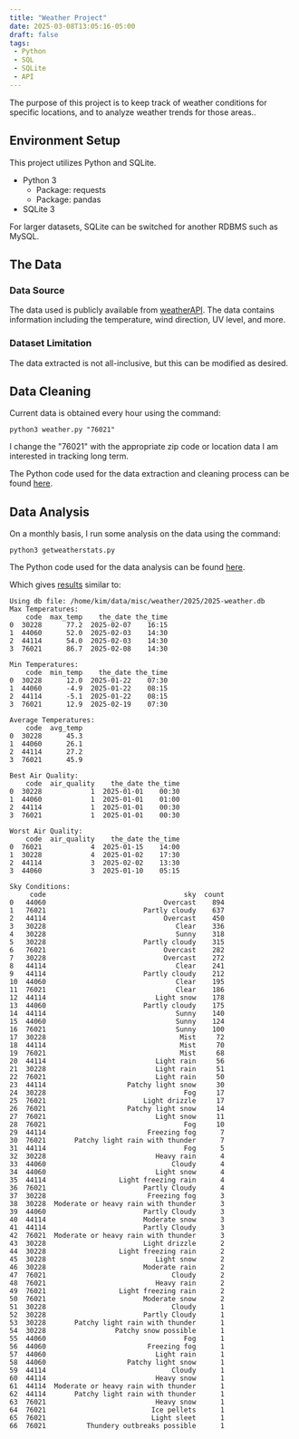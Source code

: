 ```yaml
---
title: "Weather Project"
date: 2025-03-08T13:05:16-05:00
draft: false
tags: 
 - Python
 - SQL
 - SQLite
 - API
---
```


The purpose of this project is to keep track of weather 
conditions for specific locations, and to analyze weather 
trends for those areas..

## Environment Setup
This project utilizes Python and SQLite.

 - Python 3
   - Package: requests
   - Package: pandas
 - SQLite 3

For larger datasets, SQLite can be switched for another 
RDBMS such as MySQL.

## The Data
### Data Source
The data used is publicly available from 
[weatherAPI](https://www.weatherapi.com). The data contains 
information including the temperature, wind direction, UV 
level, and more.

### Dataset Limitation
The data extracted is not all-inclusive, but this can be 
modified as desired.

## Data Cleaning
Current data is obtained every hour using the command: 

```
python3 weather.py "76021"
```

I change the "76021" with the appropriate zip code or 
location data I am interested in tracking long term.

The Python code used for the data extraction and cleaning 
process can be found [here](../weather.py).

## Data Analysis
On a monthly basis, I run some analysis on the data using 
the command:

```
python3 getweatherstats.py
```

The Python code used for the data analysis can be found 
[here](../getweatherstats.py).

Which gives [results](../2.log) similar to:

```
Using db file: /home/kim/data/misc/weather/2025/2025-weather.db
Max Temperatures:
    code  max_temp    the_date the_time
0  30228      77.2  2025-02-07    16:15
1  44060      52.0  2025-02-03    14:30
2  44114      54.0  2025-02-03    14:30
3  76021      86.7  2025-02-08    14:30

Min Temperatures:
    code  min_temp    the_date the_time
0  30228      12.0  2025-01-22    07:30
1  44060      -4.9  2025-01-22    08:15
2  44114      -5.1  2025-01-22    08:15
3  76021      12.9  2025-02-19    07:30

Average Temperatures:
    code  avg_temp
0  30228      45.3
1  44060      26.1
2  44114      27.2
3  76021      45.9

Best Air Quality:
    code  air_quality    the_date the_time
0  30228            1  2025-01-01    00:30
1  44060            1  2025-01-01    01:00
2  44114            1  2025-01-01    00:30
3  76021            1  2025-01-01    00:30

Worst Air Quality:
    code  air_quality    the_date the_time
0  76021            4  2025-01-15    14:00
1  30228            4  2025-01-02    17:30
2  44114            3  2025-02-02    13:30
3  44060            3  2025-01-10    05:15

Sky Conditions:
     code                                  sky  count
0   44060                             Overcast    894
1   76021                        Partly cloudy    637
2   44114                             Overcast    450
3   30228                                Clear    336
4   30228                                Sunny    318
5   30228                        Partly cloudy    315
6   76021                             Overcast    282
7   30228                             Overcast    272
8   44114                                Clear    241
9   44114                        Partly cloudy    212
10  44060                                Clear    195
11  76021                                Clear    186
12  44114                           Light snow    178
13  44060                        Partly cloudy    175
14  44114                                Sunny    140
15  44060                                Sunny    124
16  76021                                Sunny    100
17  30228                                 Mist     72
18  44114                                 Mist     70
19  76021                                 Mist     68
20  44114                           Light rain     56
21  30228                           Light rain     51
22  76021                           Light rain     50
23  44114                    Patchy light snow     30
24  30228                                  Fog     17
25  76021                        Light drizzle     17
26  76021                    Patchy light snow     14
27  76021                           Light snow     11
28  76021                                  Fog     10
29  44114                         Freezing fog      7
30  76021       Patchy light rain with thunder      7
31  44114                                  Fog      5
32  30228                           Heavy rain      4
33  44060                               Cloudy      4
34  44060                           Light snow      4
35  44114                  Light freezing rain      4
36  76021                        Partly Cloudy      4
37  30228                         Freezing fog      3
38  30228  Moderate or heavy rain with thunder      3
39  44060                        Partly Cloudy      3
40  44114                        Moderate snow      3
41  44114                        Partly Cloudy      3
42  76021  Moderate or heavy rain with thunder      3
43  30228                        Light drizzle      2
44  30228                  Light freezing rain      2
45  30228                           Light snow      2
46  30228                        Moderate rain      2
47  76021                               Cloudy      2
48  76021                           Heavy rain      2
49  76021                  Light freezing rain      2
50  76021                        Moderate snow      2
51  30228                               Cloudy      1
52  30228                        Partly Cloudy      1
53  30228       Patchy light rain with thunder      1
54  30228                 Patchy snow possible      1
55  44060                                  Fog      1
56  44060                         Freezing fog      1
57  44060                           Light rain      1
58  44060                    Patchy light snow      1
59  44114                               Cloudy      1
60  44114                           Heavy snow      1
61  44114  Moderate or heavy rain with thunder      1
62  44114       Patchy light rain with thunder      1
63  76021                           Heavy snow      1
64  76021                          Ice pellets      1
65  76021                          Light sleet      1
66  76021          Thundery outbreaks possible      1
```